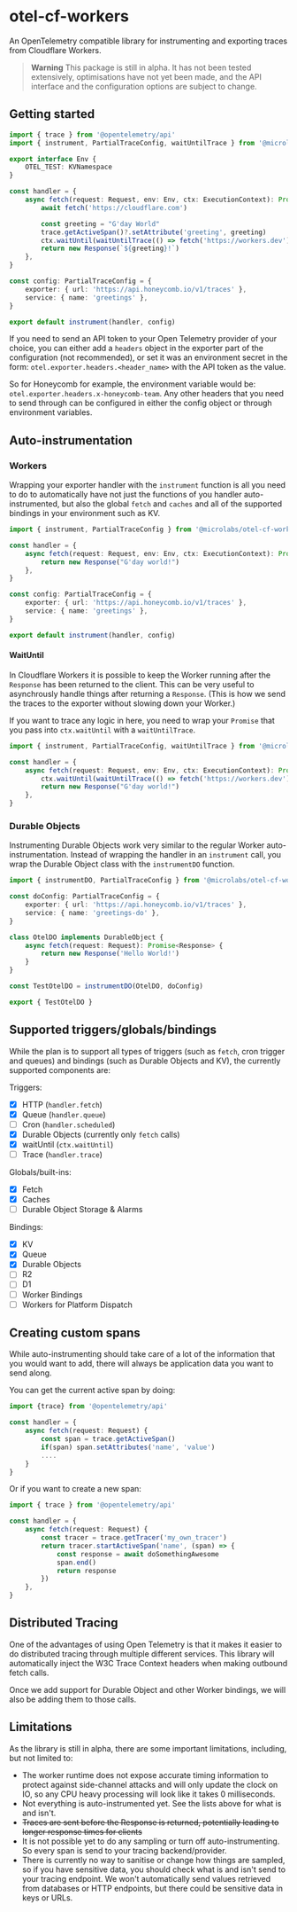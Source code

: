 # otel-cf-workers

An OpenTelemetry compatible library for instrumenting and exporting traces from Cloudflare Workers.

> **Warning**
> This package is still in alpha. It has not been tested extensively, optimisations have not yet been made, and the API interface and the configuration options are subject to change.

## Getting started

```typescript
import { trace } from '@opentelemetry/api'
import { instrument, PartialTraceConfig, waitUntilTrace } from '@microlabs/otel-cf-workers'

export interface Env {
	OTEL_TEST: KVNamespace
}

const handler = {
	async fetch(request: Request, env: Env, ctx: ExecutionContext): Promise<Response> {
		await fetch('https://cloudflare.com')

		const greeting = "G'day World"
		trace.getActiveSpan()?.setAttribute('greeting', greeting)
		ctx.waitUntil(waitUntilTrace(() => fetch('https://workers.dev')))
		return new Response(`${greeting}!`)
	},
}

const config: PartialTraceConfig = {
	exporter: { url: 'https://api.honeycomb.io/v1/traces' },
	service: { name: 'greetings' },
}

export default instrument(handler, config)
```

If you need to send an API token to your Open Telemetry provider of your choice, you can either add a `headers` object in the exporter part of the configuration (not recommended), or set it was an environment secret in the form: `otel.exporter.headers.<header_name>` with the API token as the value.

So for Honeycomb for example, the environment variable would be: `otel.exporter.headers.x-honeycomb-team`.
Any other headers that you need to send through can be configured in either the config object or through environment variables.

## Auto-instrumentation

### Workers

Wrapping your exporter handler with the `instrument` function is all you need to do to automatically have not just the functions of you handler auto-instrumented, but also the global `fetch` and `caches` and all of the supported bindings in your environment such as KV.

```typescript
import { instrument, PartialTraceConfig } from '@microlabs/otel-cf-workers'

const handler = {
	async fetch(request: Request, env: Env, ctx: ExecutionContext): Promise<Response> {
		return new Response("G'day world!")
	},
}

const config: PartialTraceConfig = {
	exporter: { url: 'https://api.honeycomb.io/v1/traces' },
	service: { name: 'greetings' },
}

export default instrument(handler, config)
```

#### WaitUntil

In Cloudflare Workers it is possible to keep the Worker running after the `Response` has been returned to the client. This can be very useful to asynchrously handle things after returning a `Response`. (This is how we send the traces to the exporter without slowing down your Worker.)

If you want to trace any logic in here, you need to wrap your `Promise` that you pass into `ctx.waitUntil` with a `waitUntilTrace`.

```typescript
import { instrument, PartialTraceConfig, waitUntilTrace } from '@microlabs/otel-cf-workers'

const handler = {
	async fetch(request: Request, env: Env, ctx: ExecutionContext): Promise<Response> {
		ctx.waitUntil(waitUntilTrace(() => fetch('https://workers.dev')))
		return new Response("G'day world!")
	},
}
```

### Durable Objects

Instrumenting Durable Objects work very similar to the regular Worker auto-instrumentation. Instead of wrapping the handler in an `instrument` call, you wrap the Durable Object class with the `instrumentDO` function.

```typescript
import { instrumentDO, PartialTraceConfig } from '@microlabs/otel-cf-workers'

const doConfig: PartialTraceConfig = {
	exporter: { url: 'https://api.honeycomb.io/v1/traces' },
	service: { name: 'greetings-do' },
}

class OtelDO implements DurableObject {
	async fetch(request: Request): Promise<Response> {
		return new Response('Hello World!')
	}
}

const TestOtelDO = instrumentDO(OtelDO, doConfig)

export { TestOtelDO }
```

## Supported triggers/globals/bindings

While the plan is to support all types of triggers (such as `fetch`, cron trigger and queues) and bindings (such as Durable Objects and KV), the currently supported components are:

Triggers:

- [x] HTTP (`handler.fetch`)
- [x] Queue (`handler.queue`)
- [ ] Cron (`handler.scheduled`)
- [x] Durable Objects (currently only `fetch` calls)
- [x] waitUntil (`ctx.waitUntil`)
- [ ] Trace (`handler.trace`)

Globals/built-ins:

- [x] Fetch
- [x] Caches
- [ ] Durable Object Storage & Alarms

Bindings:

- [x] KV
- [x] Queue
- [x] Durable Objects
- [ ] R2
- [ ] D1
- [ ] Worker Bindings
- [ ] Workers for Platform Dispatch

## Creating custom spans

While auto-instrumenting should take care of a lot of the information that you would want to add, there will always be application data you want to send along.

You can get the current active span by doing:

```typescript
import {trace} from '@opentelemetry/api'

const handler = {
	async fetch(request: Request) {
		const span = trace.getActiveSpan()
		if(span) span.setAttributes('name', 'value')
		....
	}
}
```

Or if you want to create a new span:

```typescript
import { trace } from '@opentelemetry/api'

const handler = {
	async fetch(request: Request) {
		const tracer = trace.getTracer('my_own_tracer')
		return tracer.startActiveSpan('name', (span) => {
			const response = await doSomethingAwesome
			span.end()
			return response
		})
	},
}
```

## Distributed Tracing

One of the advantages of using Open Telemetry is that it makes it easier to do distributed tracing through multiple different services. This library will automatically inject the W3C Trace Context headers when making outbound fetch calls.

Once we add support for Durable Object and other Worker bindings, we will also be adding them to those calls.

## Limitations

As the library is still in alpha, there are some important limitations, including, but not limited to:

- The worker runtime does not expose accurate timing information to protect against side-channel attacks and will only update the clock on IO, so any CPU heavy processing will look like it takes 0 milliseconds.
- Not everything is auto-instrumented yet. See the lists above for what is and isn't.
- ~~Traces are sent before the Response is returned, potentially leading to longer response times for clients~~
- It is not possible yet to do any sampling or turn off auto-instrumenting. So every span is send to your tracing backend/provider.
- There is currently no way to sanitise or change how things are sampled, so if you have sensitive data, you should check what is and isn't send to your tracing endpoint. We won't automatically send values retrieved from databases or HTTP endpoints, but there could be sensitive data in keys or URLs.
